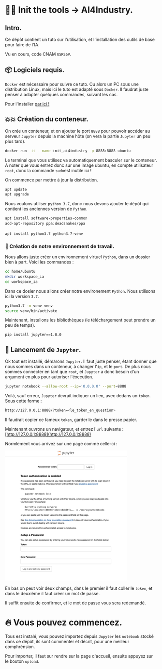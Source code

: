 # :technologist: **Init the tools -> AI4Industry.**

## Intro.
Ce dépôt contient un tuto sur l'utilisation, et l'installation des outils de base pour faire de l'IA.

Vu en cours, code CNAM `USRS6V`.

## :package: Logiciels requis.
`Docker` est nécessaire pour suivre ce tuto. Ou alors un PC sous une distribution Linux, mais ici le tuto est adapté sous `Docker`. Il faudrat juste penser à adapter quelques commandes, suivant les cas.

Pour l'installer [par ici !](https://www.docker.com/)

## :boom::boom: Création du conteneur.
On crée un conteneur, et on ajouter le port `8888` pour pouvoir accéder au serveur `Jupyter` depuis la machine hôte (on vera la partie `Jupyter` un peu plus tard).
```bash
docker run -it --name init_ai4industry -p 8888:8888 ubuntu
```

Le terminal que vous utilisez va automatiquement basculer sur le conteneur. A noter que vous entrez donc sur une image ubuntu, en compte utilisateur `root`, donc la commande `sudo`est inutile ici !

On commence par mettre à jour la distribution.
```bash
apt update
apt upgrade
```

Nous voulons utiliser `python 3.7`, donc nous devons ajouter le dépôt qui contient les anciennes version de `Python`.
```bash
apt install software-properties-common
add-apt-repository ppa:deadsnakes/ppa

apt install python3.7 python3.7-venv
```

### :memo: Création de notre environnement de travail.
Nous allons juste créer un environnement virtuel `Python`, dans un dossier bien à part. Voici les commandes :
```bash
cd home/ubuntu
mkdir workspace_ia
cd workspace_ia
```

Dans ce dosier nous allons créer notre environement `Python`. Nous utilisons ici la version `3.7`.
```bash
python3.7 -m venv venv
source venv/bin/activate
```

Maintenant, installons les bibliothèques (le téléchargement peut prendre un peu de temps).
```
pip install jupyter==1.0.0
```

## :rocket: Lancement de `Jupyter`.
Ok tout est installé, démarons `Jupyter`. Il faut juste penser, étant donner que nous sommes dans un conteneur, à changer l'`ip`, et le `port`. De plus nous sommes connecter en tant que `root`, et `Jupyter` a donc besoin d'un argument en plus pour autoriser l'éxecution.
```bash
jupyter notebook --allow-root --ip='0.0.0.0' --port=8888
```

Voilà, sauf erreur, `Jupyter` devrait indiquer un lien, avec dedans un `token`. Sous cette forme :
```bash
http://127.0.0.1:8888/?token=<le_token_en_question>
```
Il faudrait copier ce fameux `token`, garder le dans le presse papier.

Maintenant ouvrons un navigateur, et entrez l'`url` suivante : [http://127.0.0.1:8888](http://127.0.0.1:8888)

Normlement vous arrivez sur une page comme celle-ci :
<div style="width : 80%">
    <img src="img/jupyter_launch.png"/>
</div>

En bas on peut voir deux champs, dans le premier il faut coller le `token`, et dans le deuxième il faut créer un mot de passe.

Il suffit ensuite de confirmer, et le mot de passe vous sera redemandé.


# :fire: Vous pouvez commencez.
Tous est instalé, vous pouvez importez depuis `Jupyter` les `notebook` stocké dans ce dépôt, ils sont commenter et décrit, pour une meilleur comphrénsion.

Pour importer, il faut sur rendre sur la page d'accueil, ensuite appuyez sur le bouton `upload`.